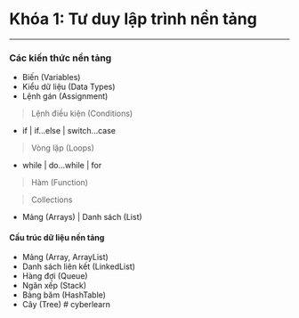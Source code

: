 # Khóa 1: Tư duy lập trình nền tảng
***
### Các kiến thức nền tảng
* Biến (Variables)
* Kiểu dữ liệu (Data Types)
* Lệnh gán (Assignment)

> Lệnh điều kiện (Conditions)
* if | if...else | switch...case

> Vòng lặp (Loops)
* while | do...while | for

> Hàm (Function)

> Collections
* Mảng (Arrays) | Danh sách (List)

#### Cấu trúc dữ liệu nền tảng
* Mảng (Array, ArrayList) 
* Danh sách liên kết (LinkedList) 
* Hàng đợi (Queue) 
* Ngăn xếp (Stack) 
* Bảng băm (HashTable) 
* Cây (Tree)
#   c y b e r l e a r n  
 